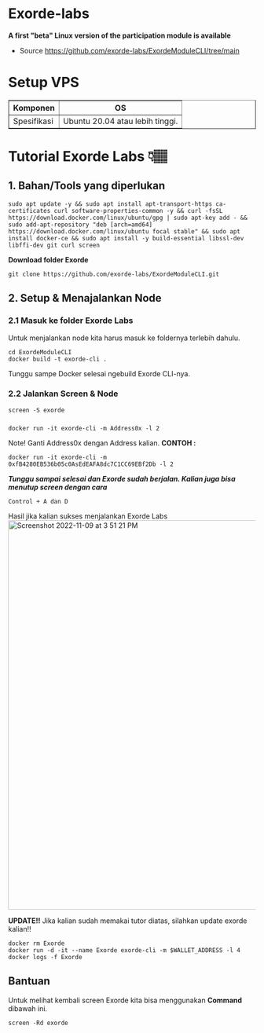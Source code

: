 # Exorde-labs
<b>A first "beta" Linux version of the participation module is available</b>
- Source https://github.com/exorde-labs/ExordeModuleCLI/tree/main
# Setup VPS
<table border="1px">
  <tr>
    <th>Komponen</th>
    <th>OS</th>
  </tr>
  <tr>
    <td>Spesifikasi</td>
    <td>Ubuntu 20.04 atau lebih tinggi.</td>
  </tr>
</table>

# Tutorial Exorde Labs 👇🏽
## 1. Bahan/Tools yang diperlukan
    sudo apt update -y && sudo apt install apt-transport-https ca-certificates curl software-properties-common -y && curl -fsSL https://download.docker.com/linux/ubuntu/gpg | sudo apt-key add - && sudo add-apt-repository "deb [arch=amd64] https://download.docker.com/linux/ubuntu focal stable" && sudo apt install docker-ce && sudo apt install -y build-essential libssl-dev libffi-dev git curl screen    
<b>Download folder Exorde</b>

    git clone https://github.com/exorde-labs/ExordeModuleCLI.git
    
## 2. Setup & Menajalankan Node
### 2.1 Masuk ke folder Exorde Labs
Untuk menjalankan node kita harus masuk ke foldernya terlebih dahulu.

    cd ExordeModuleCLI
    docker build -t exorde-cli . 
Tunggu sampe Docker selesai ngebuild Exorde CLI-nya.
### 2.2 Jalankan Screen & Node
    screen -S exorde      
###
    docker run -it exorde-cli -m Address0x -l 2   
Note!
Ganti Address0x dengan Address kalian. <b>CONTOH :</b>


    docker run -it exorde-cli -m 0xfB4280EB536b05c0AsEdEAFA8dc7C1CC69EBf2Db -l 2
<b><i>Tunggu sampai selesai dan Exorde sudah berjalan. Kalian juga bisa menutup screen dengan cara</i></b>


    Control + A dan D
    
 Hasil jika kalian sukses menjalankan Exorde Labs
<img width="793" alt="Screenshot 2022-11-09 at 3 51 21 PM" src="https://user-images.githubusercontent.com/82705116/200785526-146e22d5-95e2-40ad-86b9-65fc0a4943e3.png">

<b>UPDATE!!</b>
Jika kalian sudah memakai tutor diatas, silahkan update exorde kalian!!


    docker rm Exorde
    docker run -d -it --name Exorde exorde-cli -m $WALLET_ADDRESS -l 4
    docker logs -f Exorde

## Bantuan
Untuk melihat kembali screen Exorde kita bisa menggunakan <b>Command</b> dibawah ini.


    screen -Rd exorde
